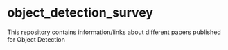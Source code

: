 # object_detection_survey


This repository contains information/links about different papers published for Object Detection
